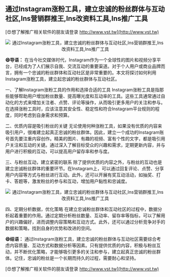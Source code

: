 ## **通过Instagram涨粉工具，建立忠诚的粉丝群体与互动社区,Ins营销群推王,Ins改资料工具,Ins推广工具**

[😍想了解推广相关软件的朋友请登录 http://www.vst.tw](http://www.vst.tw)

 <center><img src="https://vst.tw/MP4/tuiguang/png/2.png" alt="通过Instagram涨粉工具，建立忠诚的粉丝群体与互动社区,Ins营销群推王,Ins改资料工具,Ins推广工具"></center>

**😄导语：**
在当今社交媒体时代，Instagram作为一个全球性的图片和视频分享平台，已经成为了人们展示自我、交流互动的重要渠道。对于个人用户或商业品牌而言，拥有一个忠诚的粉丝群体和互动社区是非常重要的。本文将探讨如何利用Instagram涨粉工具，建立起忠诚的粉丝群体与互动社区。

一、了解Instagram涨粉工具的作用和选择合适的工具
Instagram涨粉工具是指那些能够帮助用户增加粉丝数量、提高曝光度和互动率的工具。这些工具通常通过自动化的方式来增加关注者、点赞、评论等操作，从而吸引更多用户的关注和参与。在选择涨粉工具时，应该注意其安全性、稳定性和符合Instagram平台规则的程度，同时考虑到自身需求和预算。

二、优质内容是吸引粉丝的关键
无论使用何种涨粉工具，如果没有优质的内容来吸引用户，很难建立起真正忠诚的粉丝群体。因此，建立一个成功的Instagram账号首先要注重内容创作。精美的图片、有趣的视频、富有个性的文字，都是吸引用户关注和互动的关键。通过深入了解目标受众的兴趣和需求，定期更新内容，并与用户进行积极的互动，可以提高用户留存率和参与度。

三、与粉丝互动，建立紧密的联系
除了提供优质的内容之外，与粉丝的互动也是建立忠诚粉丝群体的重要环节。在Instagram上，可以通过回复评论、点赞、分享用户内容等方式与粉丝进行互动。此外，还可以开展有奖互动活动，如抽奖、打卡、答题等，激发粉丝的参与和互动，增加用户黏性和忠诚度。

 <center><img src="https://vst.tw/MP4/tuiguang/png/2.png" alt="通过Instagram涨粉工具，建立忠诚的粉丝群体与互动社区,Ins营销群推王,Ins改资料工具,Ins推广工具"></center>

四、定期分析数据，优化策略
在建立忠诚粉丝群体和互动社区的过程中，数据分析起着重要的作用。通过定期分析粉丝数量、互动率、留存率等指标，可以了解用户的兴趣偏好，进而调整内容策略和互动方式。此外，还可以通过分析竞争对手的数据和策略，找到自身的优势和改进的空间。

**😄结语：**
通过Instagram涨粉工具，建立忠诚的粉丝群体与互动社区需要综合考虑内容质量、互动方式和数据分析等因素。只有提供优质的内容，积极与粉丝互动，并不断优化策略，才能够吸引更多的关注和参与，建立起真正忠诚的粉丝群体。记住，忠诚的粉丝是一个长期而持久的过程，需要耐心和坚持。

[😍想了解推广相关软件的朋友请登录 http://www.vst.tw](http://www.vst.tw)




